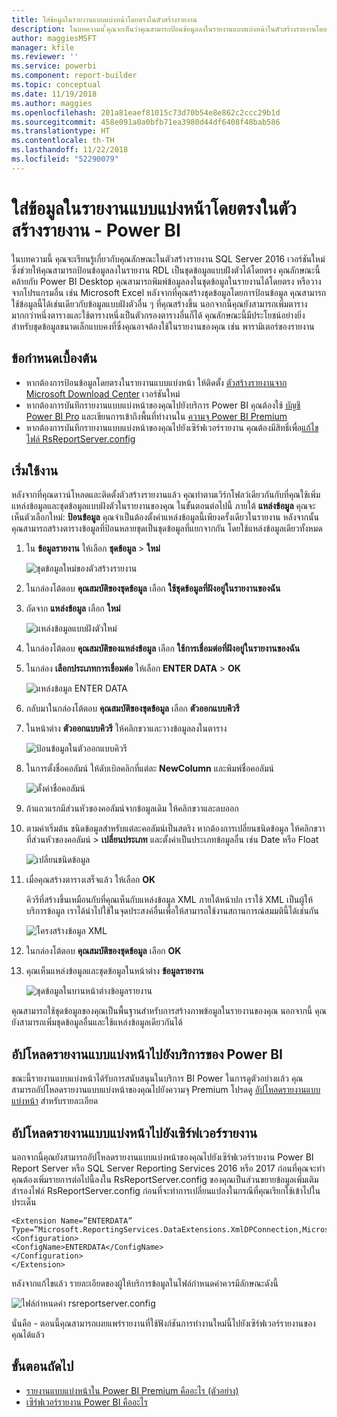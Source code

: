 ```yaml
---
title: ใส่ข้อมูลในรายงานแบบแบ่งหน้าโดยตรงในตัวสร้างรายงาน
description: ในบทความน ี้คุณจะเห็นว่าคุณสามารถป้อนข้อมูลลงในรายงานแบบแบ่งหน้าในตัวสร้างรายงานโดยตรงได้อย่างไร
author: maggiesMSFT
manager: kfile
ms.reviewer: ''
ms.service: powerbi
ms.component: report-builder
ms.topic: conceptual
ms.date: 11/19/2018
ms.author: maggies
ms.openlocfilehash: 201a81eaef81015c73d70b54e8e862c2ccc29b1d
ms.sourcegitcommit: 458e091a0a0bfb71ea3980d44df6408f48bab586
ms.translationtype: HT
ms.contentlocale: th-TH
ms.lasthandoff: 11/22/2018
ms.locfileid: "52290079"
---
```

# <a name="enter-data-directly-in-a-paginated-report-in-report-builder---power-bi"></a>ใส่ข้อมูลในรายงานแบบแบ่งหน้าโดยตรงในตัวสร้างรายงาน - Power BI

ในบทความนี้ คุณจะเรียนรู้เกี่ยวกับคุณลักษณะในตัวสร้างรายงาน SQL Server 2016 เวอร์ชันใหม่ซึ่งช่วยให้คุณสามารถป้อนข้อมูลลงในรายงาน RDL เป็นชุดข้อมูลแบบฝังตัวได้โดยตรง  คุณลักษณะนี้คล้ายกับ Power BI Desktop คุณสามารถพิมพ์ข้อมูลลงในชุดข้อมูลในรายงานได้โดยตรง หรือวางจากโปรแกรมอื่น เช่น Microsoft Excel หลังจากที่คุณสร้างชุดข้อมูลโดยการป้อนข้อมูล คุณสามารถใช้ข้อมูลนี้ได้เช่นเดียวกับข้อมูลแบบฝังตัวอื่น ๆ ที่คุณสร้างขึ้น นอกจากนี้คุณยังสามารถเพิ่มตารางมากกว่าหนึ่งตารางและใช้ตารางหนึ่งเป็นตัวกรองตารางอื่นก็ได้ คุณลักษณะนี้มีประโยชน์อย่างยิ่งสำหรับชุดข้อมูลขนาดเล็กแบบคงที่ซึ่งคุณอาจต้องใช้ในรายงานของคุณ เช่น พารามิเตอร์ของรายงาน
 
## <a name="prerequisites"></a>ข้อกำหนดเบื้องต้น

- หากต้องการป้อนข้อมูลโดยตรงในรายงานแบบแบ่งหน้า ให้ติดตั้ง [ตัวสร้างรายงานจาก Microsoft Download Center](https://www.microsoft.com/download/details.aspx?id=53613) เวอร์ชันใหม่ 
- หากต้องการบันทึกรายงานแบบแบ่งหน้าของคุณไปยังบริการ Power BI คุณต้องใช้ [บัญชี Power BI Pro](service-self-service-signup-for-power-bi.md) และเขียนการเข้าถึงพื้นที่ทำงานใน [ความจุ Power BI Premium](service-premium.md)
- หากต้องการบันทึกรายงานแบบแบ่งหน้าของคุณไปยังเซิร์ฟเวอร์รายงาน คุณต้องมีสิทธิ์เพื่อ[แก้ไขไฟล์ RsReportServer.config](#upload-the-paginated-report-to-a-report-server)

## <a name="get-started"></a>เริ่มใช้งาน

หลังจากที่คุณดาวน์โหลดและติดตั้งตัวสร้างรายงานแล้ว คุณทำตามเวิร์กโฟลว์เดียวกันกับที่คุณใช้เพิ่มแหล่งข้อมูลและชุดข้อมูลแบบฝังตัวในรายงานของคุณ ในขั้นตอนต่อไปนี้ ภายใต้ **แหล่งข้อมูล** คุณจะเห็นตัวเลือกใหม่: **ป้อนข้อมูล**  คุณจำเป็นต้องตั้งค่าแหล่งข้อมูลนี้เพียงครั้งเดียวในรายงาน หลังจากนั้นคุณสามารถสร้างตารางข้อมูลที่ป้อนหลายชุดเป็นชุดข้อมูลที่แยกจากกัน โดยใช้แหล่งข้อมูลเดียวทั้งหมด

1. ใน **ข้อมูลรายงาน** ให้เลือก **ชุดข้อมูล** > **ใหม่**

    ![ชุดข้อมูลใหม่ของตัวสร้างรายงาน](media/paginated-reports-enter-data/paginated-new-dataset.png)

1. ในกล่องโต้ตอบ **คุณสมบัติของชุดข้อมูล** เลือก **ใช้ชุดข้อมูลที่ฝังอยู่ในรายงานของฉัน**

1. ถัดจาก **แหล่งข้อมูล** เลือก **ใหม่**

    ![แหล่งข้อมูลแบบฝังตัวใหม่](media/paginated-reports-enter-data/paginated-new-data-source.png)

1. ในกล่องโต้ตอบ **คุณสมบัติของแหล่งข้อมูล** เลือก **ใช้การเชื่อมต่อที่ฝังอยู่ในรายงานของฉัน**
2. ในกล่อง **เลือกประเภทการเชื่อมต่อ** ให้เลือก **ENTER DATA** > **OK**

    ![แหล่งข้อมูล ENTER DATA](media/paginated-reports-enter-data/paginated-data-source-properties-enter-data.png)

1. กลับมาในกล่องโต้ตอบ **คุณสมบัติของชุดข้อมูล** เลือก **ตัวออกแบบคิวรี**
2. ในหน้าต่าง **ตัวออกแบบคิวรี** ให้คลิกขวาและวางข้อมูลลงในตาราง

    ![ป้อนข้อมูลในตัวออกแบบคิวรี](media/paginated-reports-enter-data/paginated-enter-data.png)

1. ในการตั้งชื่อคอลัมน์ ให้ดับเบิลคลิกที่แต่ละ **NewColumn** และพิมพ์ชื่อคอลัมน์

    ![ตั้งค่าชื่อคอลัมน์](media/paginated-reports-enter-data/paginated-column-name.png)

1. ถ้าแถวแรกมีส่วนหัวของคอลัมน์จากข้อมูลเดิม ให้คลิกขวาและลบออก
    
9. ตามค่าเริ่มต้น ชนิดข้อมูลสำหรับแต่ละคอลัมน์เป็นสตริง หากต้องการเปลี่ยนชนิดข้อมูล ให้คลิกขวาที่ส่วนหัวของคอลัมน์ > **เปลี่ยนประเภท** และตั้งค่าเป็นประเภทข้อมูลอื่น เช่น Date หรือ Float

    ![เปลี่ยนชนิดข้อมูล](media/paginated-reports-enter-data/paginated-data-type.png)

1. เมื่อคุณสร้างตารางเสร็จแล้ว ให้เลือก **OK**  

    คิวรีที่สร้างขึ้นเหมือนกับที่คุณเห็นกับแหล่งข้อมูล XML ภายใต้หน้าปก เราใช้ XML เป็นผู้ให้บริการข้อมูล  เราได้นำไปใช้ในจุดประสงค์อื่นเพื่อให้สามารถใช้งานสถานการณ์สมมตินี้ได้เช่นกัน

    ![โครงสร้างข้อมูล XML](media/paginated-reports-enter-data/paginated-xml-data.png)

12. ในกล่องโต้ตอบ **คุณสมบัติของชุดข้อมูล** เลือก **OK**

13. คุณเห็นแหล่งข้อมูลและชุดข้อมูลในหน้าต่าง **ข้อมูลรายงาน**

    ![ชุดข้อมูลในบานหน้าต่างข้อมูลรายงาน](media/paginated-reports-enter-data/paginated-report-data-pane.png)

คุณสามารถใช้ชุดข้อมูลของคุณเป็นพื้นฐานสำหรับการสร้างภาพข้อมูลในรายงานของคุณ นอกจากนี้ คุณยังสามารถเพิ่มชุดข้อมูลอื่นและใช้แหล่งข้อมูลเดียวกันได้

## <a name="upload-the-paginated-report-to-the-power-bi-service"></a>อัปโหลดรายงานแบบแบ่งหน้าไปยังบริการของ Power BI

ขณะนี้รายงานแบบแบ่งหน้าได้รับการสนับสนุนในบริการ BI Power ในการดูตัวอย่างแล้ว คุณสามารถอัปโหลดรายงานแบบแบ่งหน้าของคุณไปยังความจุ Premium โปรดดู [อัปโหลดรายงานแบบแบ่งหน้า](paginated-reports-save-to-power-bi-service.md#upload-a-paginated-report) สำหรับรายละเอียด

## <a name="upload-the-paginated-report-to-a-report-server"></a>อัปโหลดรายงานแบบแบ่งหน้าไปยังเซิร์ฟเวอร์รายงาน

นอกจากนี้คุณยังสามารถอัปโหลดรายงานแบบแบ่งหน้าของคุณไปยังเซิร์ฟเวอร์รายงาน Power BI Report Server หรือ SQL Server Reporting Services 2016 หรือ 2017 ก่อนที่คุณจะทำ คุณต้องเพิ่มรายการต่อไปนี้ลงใน RsReportServer.config ของคุณเป็นส่วนขยายข้อมูลเพิ่มเติม สำรองไฟล์ RsReportServer.config ก่อนที่จะทำการเปลี่ยนแปลงในกรณีที่คุณเรียกใช้เข้าไปในประเด็น

```
<Extension Name=”ENTERDATA” Type=”Microsoft.ReportingServices.DataExtensions.XmlDPConnection,Microsoft.ReportingServices.DataExtensions”>
<Configuration>
<ConfigName>ENTERDATA</ConfigName>
</Configuration>
</Extension>
```

หลังจากแก้ไขแล้ว รายละเอียดของผู้ให้บริการข้อมูลในไฟล์กำหนดค่าควรมีลักษณะดังนี้

![ไฟล์กำหนดค่า rsreportserver.config](media/paginated-reports-enter-data/paginated-rsreportserver-config-file.png)

นั่นคือ - ตอนนี้คุณสามารถเผยแพร่รายงานที่ใช้ฟังก์ชันการทำงานใหม่นี้ไปยังเซิร์ฟเวอร์รายงานของคุณได้แล้ว

## <a name="next-steps"></a>ขั้นตอนถัดไป

- [รายงานแบบแบ่งหน้าใน Power BI Premium คืออะไร (ตัวอย่าง)](paginated-reports-report-builder-power-bi.md)
- [เซิร์ฟเวอร์รายงาน Power BI คืออะไร](report-server/get-started.md)
